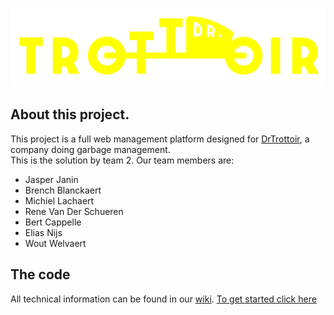 ![logo](https://raw.githubusercontent.com/SELab-2/Dr-Trottoir-2/main/logo.png?token=GHSAT0AAAAAAB2DT3N4M5LCYLBFY7IUJR34ZAD73VQ)

## About this project.
This project is a full web management platform designed for [DrTrottoir](https://drtrottoir.be/), a company doing garbage management.   
This is the solution by team 2.
Our team members are:
- Jasper Janin
- Brench Blanckaert
- Michiel Lachaert
- Rene Van Der Schueren
- Bert Cappelle
- Elias Nijs
- Wout Welvaert
## The code
All technical information can be found in our [wiki](https://github.com/SELab-2/Dr-Trottoir-2/wiki).
[To get started click here](https://github.com/SELab-2/Dr-Trottoir-2/wiki/Get-Started) 
